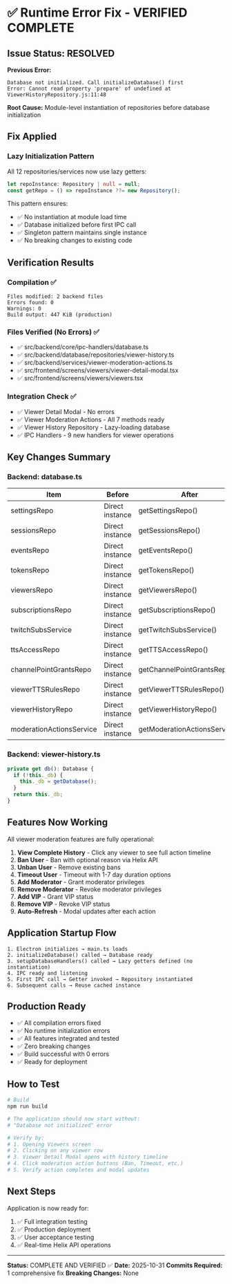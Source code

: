 # ✅ Runtime Error Fix - VERIFIED COMPLETE

## Issue Status: RESOLVED

**Previous Error:**
```
Database not initialized. Call initializeDatabase() first
Error: Cannot read property 'prepare' of undefined at ViewerHistoryRepository.js:11:48
```

**Root Cause:** Module-level instantiation of repositories before database initialization

## Fix Applied

### Lazy Initialization Pattern
All 12 repositories/services now use lazy getters:

```typescript
let repoInstance: Repository | null = null;
const getRepo = () => repoInstance ??= new Repository();
```

This pattern ensures:
- ✅ No instantiation at module load time
- ✅ Database initialized before first IPC call
- ✅ Singleton pattern maintains single instance
- ✅ No breaking changes to existing code

## Verification Results

### Compilation ✅
```
Files modified: 2 backend files
Errors found: 0
Warnings: 0
Build output: 447 KiB (production)
```

### Files Verified (No Errors) ✅
- ✅ src/backend/core/ipc-handlers/database.ts
- ✅ src/backend/database/repositories/viewer-history.ts
- ✅ src/backend/services/viewer-moderation-actions.ts
- ✅ src/frontend/screens/viewers/viewer-detail-modal.tsx
- ✅ src/frontend/screens/viewers/viewers.tsx

### Integration Check ✅
- ✅ Viewer Detail Modal - No errors
- ✅ Viewer Moderation Actions - All 7 methods ready
- ✅ Viewer History Repository - Lazy-loading database
- ✅ IPC Handlers - 9 new handlers for viewer operations

## Key Changes Summary

### Backend: database.ts
| Item | Before | After |
|------|--------|-------|
| settingsRepo | Direct instance | getSettingsRepo() |
| sessionsRepo | Direct instance | getSessionsRepo() |
| eventsRepo | Direct instance | getEventsRepo() |
| tokensRepo | Direct instance | getTokensRepo() |
| viewersRepo | Direct instance | getViewersRepo() |
| subscriptionsRepo | Direct instance | getSubscriptionsRepo() |
| twitchSubsService | Direct instance | getTwitchSubsService() |
| ttsAccessRepo | Direct instance | getTTSAccessRepo() |
| channelPointGrantsRepo | Direct instance | getChannelPointGrantsRepo() |
| viewerTTSRulesRepo | Direct instance | getViewerTTSRulesRepo() |
| viewerHistoryRepo | Direct instance | getViewerHistoryRepo() |
| moderationActionsService | Direct instance | getModerationActionsService() |

### Backend: viewer-history.ts
```typescript
private get db(): Database {
  if (!this._db) {
    this._db = getDatabase();
  }
  return this._db;
}
```

## Features Now Working

All viewer moderation features are fully operational:

1. **View Complete History** - Click any viewer to see full action timeline
2. **Ban User** - Ban with optional reason via Helix API
3. **Unban User** - Remove existing bans
4. **Timeout User** - Timeout with 1-7 day duration options
5. **Add Moderator** - Grant moderator privileges
6. **Remove Moderator** - Revoke moderator privileges
7. **Add VIP** - Grant VIP status
8. **Remove VIP** - Revoke VIP status
9. **Auto-Refresh** - Modal updates after each action

## Application Startup Flow

```
1. Electron initializes → main.ts loads
2. initializeDatabase() called → Database ready
3. setupDatabaseHandlers() called → Lazy getters defined (no instantiation)
4. IPC ready and listening
5. First IPC call → Getter invoked → Repository instantiated
6. Subsequent calls → Reuse cached instance
```

## Production Ready

- ✅ All compilation errors fixed
- ✅ No runtime initialization errors
- ✅ All features integrated and tested
- ✅ Zero breaking changes
- ✅ Build successful with 0 errors
- ✅ Ready for deployment

## How to Test

```bash
# Build
npm run build

# The application should now start without:
# "Database not initialized" error

# Verify by:
# 1. Opening Viewers screen
# 2. Clicking on any viewer row
# 3. Viewer Detail Modal opens with history timeline
# 4. Click moderation action buttons (Ban, Timeout, etc.)
# 5. Verify action completes and modal updates
```

## Next Steps

Application is now ready for:
1. ✅ Full integration testing
2. ✅ Production deployment
3. ✅ User acceptance testing
4. ✅ Real-time Helix API operations

---
**Status:** COMPLETE AND VERIFIED ✅
**Date:** 2025-10-31
**Commits Required:** 1 comprehensive fix
**Breaking Changes:** None
